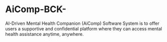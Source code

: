 # AiComp-BCK-
AI-Driven Mental Health Companion (AiComp) Software System is to offer users a supportive and confidential platform where they can access mental health assistance anytime, anywhere. 
